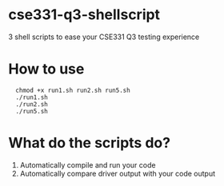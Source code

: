 # cse331-q3-shellscript
3 shell scripts to ease your CSE331 Q3 testing experience 

# How to use
```
  chmod +x run1.sh run2.sh run5.sh 
  ./run1.sh
  ./run2.sh
  ./run5.sh
```

# What do the scripts do?
1. Automatically compile and run your code
2. Automatically compare driver output with your code output
